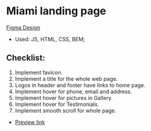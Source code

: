 # Miami landing page
[Figma Design](https://www.figma.com/file/nHz8bflIwJaWP3P99vKTH5/miami_home_new?node-id=16033%3A3)
- Used: JS, HTML, CSS, BEM;

## Checklist:

1. Implement favicon.
2. Implement a title for the whole web page.
3. Logos in header and footer have links to home page.
4. Implement hover for phone, email and address.
5. Implement hover for pictures in Gallery.
6. Implement hover for Testimonials.
7. Implement smooth scroll for whole page.


- [Preview link](https://skachkov23.github.io/Miami-Landing-page/)
